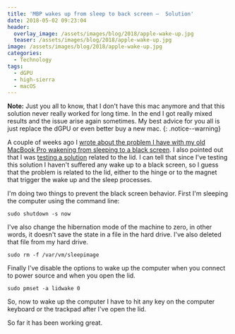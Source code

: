 ```yaml
---
title: 'MBP wakes up from sleep to back screen —  Solution'
date: 2018-05-02 09:23:04
header:
  overlay_image: /assets/images/blog/2018/apple-wake-up.jpg
  teaser: /assets/images/blog/2018/apple-wake-up.jpg
image: /assets/images/blog/2018/apple-wake-up.jpg
categories:
  - Technology
tags:
  - dGPU
  - high-sierra
  - macOS
---
```


**Note:** Just you all to know, that I don't have this mac anymore and that this solution never really worked for long time. In the end I got really mixed results and the issue arise again sometimes. My best advice for you all is just replace the dGPU or even better buy a new mac. 
{: .notice--warning}

A couple of weeks ago I [wrote about the problem I have with my old MacBook Pro wakening from sleeping to a black screen](/blog/2018/04/13/mbp-wakes-up-from-sleep-to-back-screen/). I also pointed out that I was [testing a solution](/blog/2018/04/13/mbp-wakes-up-from-sleep-to-back-screen/#the-lidwake-on-test) related to the lid. I can tell that since I've testing this solution I haven't suffered any wake up to a black screen, so I guess that the problem is related to the lid, either to the hinge or to the magnet that trigger the wake up and the sleep processes.

I'm doing two things to prevent the black screen behavior. First I'm sleeping the computer using the command line:

```shell
sudo shutdown -s now
```

I've also change the hibernation mode of the machine to zero, in other words, it doesn't save the state in a file in the hard drive. I've also deleted that file from my hard drive.

```shell
sudo rm -f /var/vm/sleepimage
```

Finally I've disable the options to wake up the computer when you connect to power source and when you open the lid.

```shell
sudo pmset -a lidwake 0
```

So, now to wake up the computer I have to hit any key on the computer keyboard or the trackpad after I've open the lid.

So far it has been working great.
